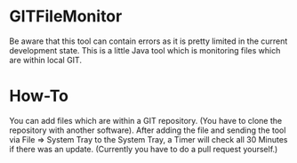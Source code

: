 # GITFileMonitor

Be aware that this tool can contain errors as it is pretty limited in the current development state. This is a little Java tool which is monitoring files which are within local GIT. 

# How-To

You can add files which are within a GIT repository. (You have to clone the repository with another software). After adding the file and sending the tool via File => System Tray to the System Tray, a Timer will check all 30 Minutes if there was an update. (Currently you have to do a pull request yourself.)
